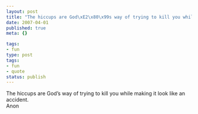 ```yaml
---
layout: post
title: "The hiccups are God\xE2\x80\x99s way of trying to kill you while making it look like an accident."
date: 2007-04-01
published: true
meta: {}

tags:
- fun
type: post
tags:
- fun
- quote
status: publish
---
```

The hiccups are God&#8217;s way of trying to kill you while making it look like an accident.<br />Anon
